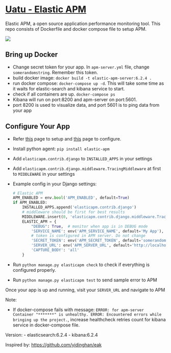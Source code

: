 # [Uatu - Elastic APM](https://www.elastic.co/solutions/apm)

Elastic APM, a open source application performance monitoring tool. This repo consists of Dockerfile and docker compose file to setup APM.

![](https://www.elastic.co/assets/blt55027d175d758616/animation-apm-app.gif)

## Bring up Docker
* Change secret token for your app. In ```apm-server.yml``` file, change ```somerandomstring```. Remember this token.
* build docker image: ```docker build -t elastic-apm-server:6.2.4 .```
* run docker compose: ```docker-compose up -d```.  This will take some time as it waits for elastic-search and kibana service to start.
* check if all containers are up.  ```docker-compose ps```
* Kibana will run on port:8200 and apm-server on port:5601. 
* port 8200 is used to visualize data, and port 5601 is to ping data from your app

## Configure Your App
* Refer [this](https://www.elastic.co/guide/en/apm/agent/python/current/django-support.html) page to setup and [this](https://www.elastic.co/guide/en/apm/agent/python/current/configuration.html#config-debug) page to configure.
* Install python agent: ```pip install elastic-apm```
* Add ```elasticapm.contrib.django``` to ```INSTALLED_APPS``` in your settings
* Add ```elasticapm.contrib.django.middleware.TracingMiddleware``` at first to ```MIDDLEWARE``` in your settings
* Example config in your Django settings:

    ```python
    # Elastic APM
    APM_ENABLED = env.bool('APM_ENABLED', default=True)
    if APM_ENABLED:
        INSTALLED_APPS.append('elasticapm.contrib.django')
        # middleware should be first for best results
        MIDDLEWARE.insert(0, 'elasticapm.contrib.django.middleware.TracingMiddleware')
        ELASTIC_APM = {
            "DEBUG": True,  # monitor when app is in DEBUG mode
            'SERVICE_NAME': env('APM_SERVICE_NAME', default='My App'),  # name for your app
            # token is configured in APM server. Do not change
            'SECRET_TOKEN': env('APM_SECRET_TOKEN', default='somerandomstring'), # this is token you put in apm-server.yml file
            'SERVER_URL': env('APM_SERVER_URL', default='http://localhost:8200'), # this is kibana endpoint
            'CAPTURE_BODY': 'all'
        }
    ```
* Run ```python manage.py elasticapm check``` to check if everything is configured properly.
* Run ```python manage.py elasticapm test``` to send sample error to APM

Once your app is up and running, visit your ```SERVER_URL``` and navigate to APM


Note:
* If docker-compose fails with message: ```ERROR: for apm-server  Container "*******" is unhealthy.
ERROR: Encountered errors while bringing up the project.```, increase healthcheck retries count for kibana service in docker-compose file.

Version:
    - elasticsearch:6.2.4
    - kibana:6.2.4

Inspired by: https://github.com/yidinghan/eak
